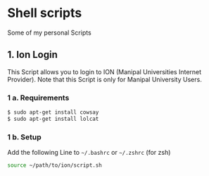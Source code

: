 # Shell scripts
Some of my personal Scripts


## 1. Ion Login

This Script allows you to login to ION (Manipal Universities Internet Provider).
Note that this Script is only for Manipal University Users.

### 1 a. Requirements


```sh
$ sudo apt-get install cowsay
$ sudo apt-get install lolcat
```
### 1 b. Setup

Add the following Line to `~/.bashrc` or `~/.zshrc` (for zsh) 

```sh
source ~/path/to/ion/script.sh 
```
